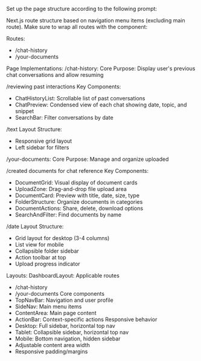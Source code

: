 Set up the page structure according to the following prompt:
   
<page-structure-prompt>
Next.js route structure based on navigation menu items (excluding main route). Make sure to wrap all routes with the component:

Routes:
- /chat-history
- /your-documents

Page Implementations:
/chat-history:
Core Purpose: Display user's previous chat conversations and allow resuming

/reviewing past interactions
Key Components:
- ChatHistoryList: Scrollable list of past conversations
- ChatPreview: Condensed view of each chat showing date, topic, and snippet
- SearchBar: Filter conversations by date

/text
Layout Structure:
- Responsive grid layout
- Left sidebar for filters

/your-documents:
Core Purpose: Manage and organize uploaded

/created documents for chat reference
Key Components:
- DocumentGrid: Visual display of document cards
- UploadZone: Drag-and-drop file upload area
- DocumentCard: Preview with title, date, size, type
- FolderStructure: Organize documents in categories
- DocumentActions: Share, delete, download options
- SearchAndFilter: Find documents by name

/date
Layout Structure:
- Grid layout for desktop (3-4 columns)
- List view for mobile
- Collapsible folder sidebar
- Action toolbar at top
- Upload progress indicator

Layouts:
DashboardLayout:
Applicable routes
- /chat-history
- /your-documents
Core components
- TopNavBar: Navigation and user profile
- SideNav: Main menu items
- ContentArea: Main page content
- ActionBar: Context-specific actions
Responsive behavior
- Desktop: Full sidebar, horizontal top nav
- Tablet: Collapsible sidebar, horizontal top nav
- Mobile: Bottom navigation, hidden sidebar
- Adjustable content area width
- Responsive padding/margins
</page-structure-prompt>